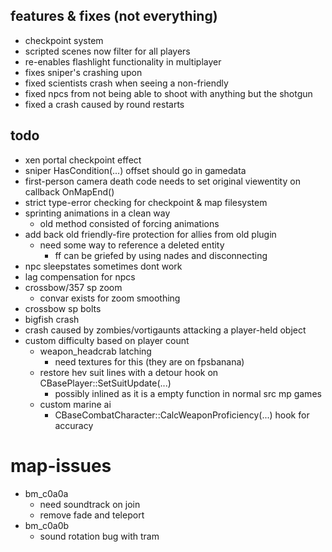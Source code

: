 ## features & fixes (not everything)
- checkpoint system
- scripted scenes now filter for all players
- re-enables flashlight functionality in multiplayer
- fixes sniper's crashing upon
- fixed scientists crash when seeing a non-friendly
- fixed npcs from not being able to shoot with anything but the shotgun
- fixed a crash caused by round restarts

## todo
- xen portal checkpoint effect
- sniper HasCondition(...) offset should go in gamedata
- first-person camera death code needs to set original viewentity on callback OnMapEnd()
- strict type-error checking for checkpoint & map filesystem
- sprinting animations in a clean way
	- old method consisted of forcing animations
- add back old friendly-fire protection for allies from old plugin
	- need some way to reference a deleted entity
		- ff can be griefed by using nades and disconnecting
- npc sleepstates sometimes dont work
- lag compensation for npcs
- crossbow/357 sp zoom
	- convar exists for zoom smoothing
- crossbow sp bolts
- bigfish crash
- crash caused by zombies/vortigaunts attacking a player-held object
- custom difficulty based on player count
	- weapon_headcrab latching
		- need textures for this (they are on fpsbanana)
	- restore hev suit lines with a detour hook on CBasePlayer::SetSuitUpdate(...)
		- possibly inlined as it is a empty function in normal src mp games
	- custom marine ai
		- CBaseCombatCharacter::CalcWeaponProficiency(...) hook for accuracy

# map-issues
- bm_c0a0a
	- need soundtrack on join
	- remove fade and teleport
- bm_c0a0b
	- sound rotation bug with tram